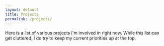 ```yaml
---
layout: default
title: Projects
permalink: /projects/
---
```


Here is a list of various projects I'm involved in right now. While this list can get cluttered, I do try to keep my current priorities up at the top.
